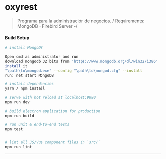# oxyrest

> Programa para la administración de negocios.
> / Requirements: MongoDB - Firebird Server -/

#### Build Setup

```bash
# install MongoDB

Open cmd as administrator and run
download mongodb 32 bits from 'https://www.mongodb.org/dl/win32/i386'
install it
"\path\to\mongod.exe" --config "\path\to\mongod.cfg" --install
run: net start MongoDB

# install dependencies
yarn / npm install

# serve with hot reload at localhost:9080
npm run dev

# build electron application for production
npm run build

# run unit & end-to-end tests
npm test


# lint all JS/Vue component files in `src/`
npm run lint
```

---
